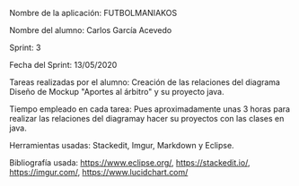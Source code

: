 
Nombre de la aplicación: FUTBOLMANIAKOS

Nombre del alumno: Carlos García Acevedo	

Sprint: 3

Fecha del Sprint: 13/05/2020

Tareas realizadas por el alumno: Creación de las relaciones del diagrama Diseño de Mockup "Aportes al árbitro" y su proyecto java.

Tiempo empleado en cada tarea: Pues aproximadamente unas 3 horas para realizar las relaciones del diagramay hacer su proyectos con las clases en java.

Herramientas usadas: Stackedit, Imgur, Markdown y Eclipse.

Bibliografía usada:  https://www.eclipse.org/, https://stackedit.io/, https://imgur.com/, https://www.lucidchart.com/

  

